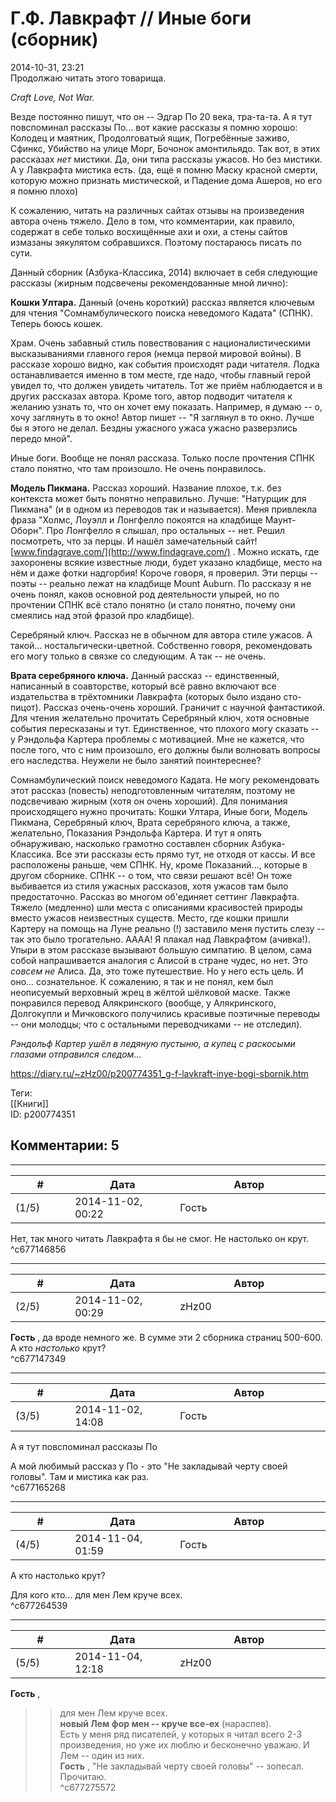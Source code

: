 Г.Ф. Лавкрафт // Иные боги (сборник)
====================================

  
2014-10-31, 23:21  
 Продолжаю читать этого товарища.   
   
  *Craft Love, Not War.*    
   
 Везде постоянно пишут, что он -- Эдгар По 20 века, тра-та-та. А я тут повспоминал рассказы По... вот какие рассказы я помню хорошо: Колодец и маятник, Продолговатый ящик, Погребённые заживо, Сфинкс, Убийство на улице Морг, Бочонок амонтильядо. Так вот, в этих рассказах  *нет*  мистики. Да, они типа рассказы ужасов. Но без мистики. А у Лавкрафта мистика есть. (да, ещё я помню Маску красной смерти, которую можно признать мистической, и Падение дома Ашеров, но его я помню плохо)   
   
 К сожалению, читать на различных сайтах отзывы на произведения автора очень тяжело. Дело в том, что комментарии, как правило, содержат в себе только восхищённые ахи и охи, а стены сайтов измазаны эякулятом собравшихся. Поэтому постараюсь писать по сути.   
   
 Данный сборник (Азбука-Классика, 2014) включает в себя следующие рассказы (жирным подсвечены рекомендованные мной лично):   
   
  **Кошки Ултара.**  Данный (очень короткий) рассказ является ключевым для чтения "Сомнамбулического поиска неведомого Кадата" (СПНК). Теперь боюсь кошек.   
   
 Храм. Очень забавный стиль повествования с националистическими высказываниями главного героя (немца первой мировой войны). В рассказе хорошо видно, как события происходят ради читателя. Лодка останавливается именно в том месте, где надо, чтобы главный герой увидел то, что должен увидеть читатель. Тот же приём наблюдается и в других рассказах автора. Кроме того, автор подводит читателя к желанию узнать то, что он хочет ему показать. Например, я думаю -- о, хочу заглянуть в то окно! Автор пишет -- "Я заглянул в то окно. Лучше бы я этого не делал. Бездны ужасного ужаса ужасно разверзлись передо мной".   
   
 Иные боги. Вообще не понял рассказа. Только после прочтения СПНК стало понятно, что там произошло. Не очень понравилось.   
   
  **Модель Пикмана.**  Рассказ хороший. Название плохое, т.к. без контекста может быть понятно неправильно. Лучше: "Натурщик для Пикмана" (и в одном из переводов так и называется). Меня привлекла фраза "Холмс, Лоуэлл и Лонгфелло покоятся на кладбище Маунт-Оборн". Про Лонгфелло я слышал, про остальных -- нет. Решил посмотреть, что за перцы. И нашёл замечательный сайт!  [www.findagrave.com/](http://www.findagrave.com/)  . Можно искать, где захоронены всякие известные люди, будет указано кладбище, место на нём и даже фотки надгорбия! Короче говоря, я проверил. Эти перцы -- поэты -- реально лежат на кладбище Mount Auburn. По рассказу я не очень понял, каков основной род деятельности упырей, но по прочтении СПНК всё стало понятно (и стало понятно, почему они смеялись над этой фразой про кладбище).   
   
 Серебряный ключ. Рассказ не в обычном для автора стиле ужасов. А такой... ностальгически-цветной. Собственно говоря, рекомендовать его могу только в связке со следующим. А так -- не очень.   
   
  **Врата серебряного ключа.**  Данный рассказ -- единственный, написанный в соавторстве, который всё равно включают все издательства в трёхтомники Лавкрафта (которых было издано сто-пицот). Рассказ очень-очень хороший. Граничит с научной фантастикой. Для чтения желательно прочитать Серебряный ключ, хотя основные события пересказаны и тут. Единственное, что плохого могу сказать -- у Рэндольфа Картера проблемы с мотивацией. Мне не кажется, что после того, что с ним произошло, его должны были волновать вопросы его наследства. Неужели не было занятий поинтереснее?   
   
 Сомнамбулический поиск неведомого Кадата. Не могу рекомендовать этот рассказ (повесть) неподготовленным читателям, поэтому не подсвечиваю жирным (хотя он очень хороший). Для понимания происходящего нужно прочитать: Кошки Ултара, Иные боги, Модель Пикмана, Серебряный ключ, Врата серебряного ключа, а также, желательно, Показания Рэндольфа Картера. И тут я опять обнаруживаю, насколько грамотно составлен сборник Азбука-Классика. Все эти рассказы есть прямо тут, не отходя от кассы. И все расположены раньше, чем СПНК. Ну, кроме Показаний..., которые в другом сборнике. СПНК -- о том, что связи решают всё! Он тоже выбивается из стиля ужасных рассказов, хотя ужасов там было предостаточно. Рассказ во многом об'единяет сеттинг Лавкрафта. Тяжело (медленно) шли места с описаниями красивостей природы вместо ужасов неизвестных существ. Место, где кошки пришли Картеру на помощь на Луне реально (!) заставило меня пустить слезу -- так это было трогательно. АААА! Я плакал над Лавкрафтом (ачивка!). Упыри в этом рассказе вызывают большую симпатию. В целом, сама собой напрашивается аналогия с Алисой в стране чудес, но нет. Это  *совсем не*  Алиса. Да, это тоже путешествие. Но у него есть цель. И оно... сознательное. К сожалению, я так и не понял, кем был неописуемый верховный жрец в жёлтой шёлковой маске. Также понравился перевод Алякринского (вообще, у Алякринского, Долгокупли и Мичковского получились красивые поэтичные переводы -- они молодцы; что с остальными переводчиками -- не отследил).   
   
  *Рэндольф Картер ушёл в ледяную пустыню, а купец с раскосыми глазами отправился следом...*    
  
<https://diary.ru/~zHz00/p200774351_g-f-lavkraft-inye-bogi-sbornik.htm>  
  
Теги:  
[[Книги]]  
ID: p200774351  


Комментарии: 5
--------------

  


---



|         #         |              Дата              |                     Автор                     |           ID           |
| --- | --- | --- | --- |
| (1/5) | 2014-11-02, 00:22 | Гость | c677146856 |

  
 Нет, так много читать Лавкрафта я бы не смог. Не настолько он крут.   
 ^c677146856

---



|         #         |              Дата              |                     Автор                     |           ID           |
| --- | --- | --- | --- |
| (2/5) | 2014-11-02, 00:29 | zHz00 | c677147349 |

  
  **Гость**  , да вроде немного же. В сумме эти 2 сборника страниц 500-600. А кто  *настолько*  крут?   
 ^c677147349

---



|         #         |              Дата              |                     Автор                     |           ID           |
| --- | --- | --- | --- |
| (3/5) | 2014-11-02, 14:08 | Гость | c677165268 |

  
  А я тут повспоминал рассказы По    
   
 А мой любимый рассказ у По - это "Не закладывай черту своей головы". Там и мистика как раз.   
 ^c677165268

---



|         #         |              Дата              |                     Автор                     |           ID           |
| --- | --- | --- | --- |
| (4/5) | 2014-11-04, 01:59 | Гость | c677264539 |

  
  А кто настолько крут?    
   
 Для кого кто... для мен Лем круче всех.   
 ^c677264539

---



|         #         |              Дата              |                     Автор                     |           ID           |
| --- | --- | --- | --- |
| (5/5) | 2014-11-04, 12:18 | zHz00 | c677275572 |

  
  **Гость**  ,   
 >> для мен Лем круче всех.   
  **новый Лем фор мен -- круче все-ех**  (нараспев).   
 Есть у меня ряд писателей, у которых я читал всего 2-3 произведения, но уже их люблю и бесконечно уважаю. И Лем -- один из них.   
  **Гость**  , "Не закладывай черту своей головы" -- зопесал. Прочитаю.   
 ^c677275572